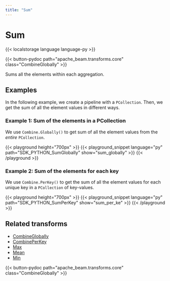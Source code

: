 ```yaml
---
title: "Sum"
---
```

<!--
Licensed under the Apache License, Version 2.0 (the "License");
you may not use this file except in compliance with the License.
You may obtain a copy of the License at

http://www.apache.org/licenses/LICENSE-2.0

Unless required by applicable law or agreed to in writing, software
distributed under the License is distributed on an "AS IS" BASIS,
WITHOUT WARRANTIES OR CONDITIONS OF ANY KIND, either express or implied.
See the License for the specific language governing permissions and
limitations under the License.
-->

# Sum

{{< localstorage language language-py >}}

{{< button-pydoc path="apache_beam.transforms.core" class="CombineGlobally" >}}

Sums all the elements within each aggregation.

## Examples

In the following example, we create a pipeline with a `PCollection`.
Then, we get the sum of all the element values in different ways.

### Example 1: Sum of the elements in a PCollection

We use `Combine.Globally()` to get sum of all the element values from the *entire* `PCollection`.

{{< playground height="700px" >}}
{{< playground_snippet language="py" path="SDK_PYTHON_SumGlobally" show="sum_globally" >}}
{{< /playground >}}

### Example 2: Sum of the elements for each key

We use `Combine.PerKey()` to get the sum of all the element values for each unique key in a `PCollection` of key-values.

{{< playground height="700px" >}}
{{< playground_snippet language="py" path="SDK_PYTHON_SumPerKey" show="sum_per_ke" >}}
{{< /playground >}}

## Related transforms

* [CombineGlobally](/documentation/transforms/python/aggregation/combineglobally)
* [CombinePerKey](/documentation/transforms/python/aggregation/combineperkey)
* [Max](/documentation/transforms/python/aggregation/max)
* [Mean](/documentation/transforms/python/aggregation/mean)
* [Min](/documentation/transforms/python/aggregation/min)

{{< button-pydoc path="apache_beam.transforms.core" class="CombineGlobally" >}}
